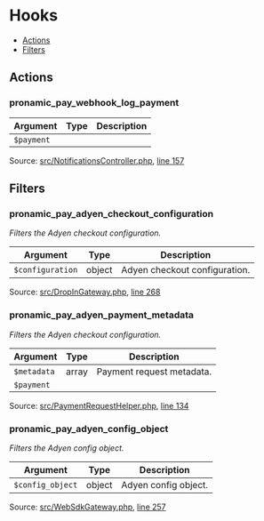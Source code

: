 # Hooks

- [Actions](#actions)
- [Filters](#filters)

## Actions

### pronamic_pay_webhook_log_payment

Argument | Type | Description
-------- | ---- | -----------
`$payment` |  | 

Source: [src/NotificationsController.php](../src/NotificationsController.php), [line 157](../src/NotificationsController.php#L157-L157)

## Filters

### pronamic_pay_adyen_checkout_configuration

*Filters the Adyen checkout configuration.*



Argument | Type | Description
-------- | ---- | -----------
`$configuration` | object | Adyen checkout configuration.

Source: [src/DropInGateway.php](../src/DropInGateway.php), [line 268](../src/DropInGateway.php#L268-L274)

### pronamic_pay_adyen_payment_metadata

*Filters the Adyen checkout configuration.*



Argument | Type | Description
-------- | ---- | -----------
`$metadata` | array | Payment request metadata.
`$payment` |  | 

Source: [src/PaymentRequestHelper.php](../src/PaymentRequestHelper.php), [line 134](../src/PaymentRequestHelper.php#L134-L140)

### pronamic_pay_adyen_config_object

*Filters the Adyen config object.*



Argument | Type | Description
-------- | ---- | -----------
`$config_object` | object | Adyen config object.

Source: [src/WebSdkGateway.php](../src/WebSdkGateway.php), [line 257](../src/WebSdkGateway.php#L257-L269)


